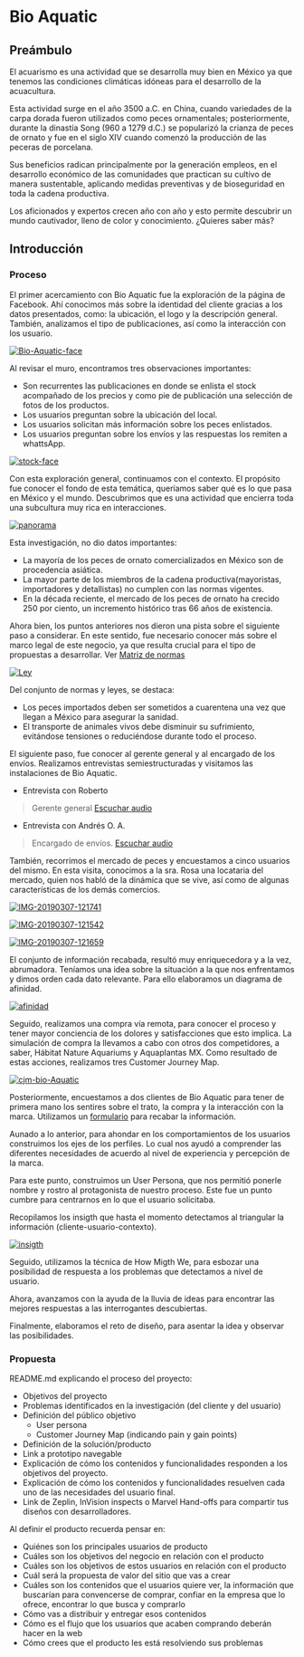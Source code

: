 # Bio Aquatic

## Preámbulo

El acuarismo es una actividad que se desarrolla muy bien en México ya que tenemos las condiciones climáticas idóneas para el desarrollo de la acuacultura.

Esta actividad surge en el año 3500 a.C. en China, cuando variedades de la carpa dorada fueron utilizados como peces ornamentales; posteriormente, durante la dinastía Song (960 a 1279 d.C.) se popularizó la crianza de peces de ornato y fue en el siglo XIV cuando comenzó la producción de las peceras de porcelana.

Sus beneficios radican principalmente por la generación empleos, en el desarrollo económico de las comunidades que practican su cultivo de manera sustentable, aplicando medidas preventivas y de bioseguridad en toda la cadena productiva.

Los aficionados y expertos crecen año con año y esto permite descubrir un mundo cautivador, lleno de color y conocimiento. ¿Quieres saber más?


## Introducción

### Proceso

El primer acercamiento con Bio Aquatic fue la exploración de la página de Facebook. Ahí conocimos más sobre la identidad del cliente gracias a los datos presentados, como: la ubicación, el logo y la descripción general. También, analizamos el tipo de publicaciones, así como la interacción con los usuario. 

<a href="https://ibb.co/9vX04fn"><img src="https://i.ibb.co/FWv1Yf6/Bio-Aquatic-face.png" alt="Bio-Aquatic-face" border="0"></a>

Al revisar el muro, encontramos tres observaciones importantes:

* Son recurrentes las publicaciones en donde se enlista el stock acompañado de los precios y como pie de publicación una selección de   fotos de los productos.
* Los usuarios preguntan sobre la ubicación del local.
* Los usuarios solicitan más información sobre los peces enlistados.
* Los usuarios preguntan sobre los envíos y las respuestas los remiten a whattsApp.

<a href="https://imgbb.com/"><img src="https://i.ibb.co/sHK08pj/stock-face.png" alt="stock-face" border="0"></a>

Con esta exploración general, continuamos con el contexto. El propósito fue conocer el fondo de esta temática, queríamos saber qué es lo que pasa en México y el mundo. Descubrimos que es una actividad que encierra toda una subcultura muy rica en interacciones. 

<a href="https://ibb.co/JzT10m5"><img src="https://i.ibb.co/brV0qQz/panorama.png" alt="panorama" border="0"></a>

Esta investigación, no dio datos importantes:
* La mayoría de los peces de ornato comercializados en México son de procedencia asiática.
* La mayor parte de los miembros de la cadena productiva(mayoristas, importadores y detallistas) no cumplen con las normas vigentes.
* En la década reciente, el mercado de los peces de ornato ha crecido 250 por ciento, un incremento histórico tras 66 años de existencia.

Ahora bien, los puntos anteriores nos dieron una pista sobre el siguiente paso a considerar. En este sentido, fue necesario conocer más sobre el marco legal de este negocio, ya que resulta crucial para el tipo de propuestas a desarrollar. Ver [Matriz de normas](https://docs.google.com/spreadsheets/d/1az6L1i8isXl_CecmOG_clhXDyuAs4e8hONcJgamYUJU/edit?usp=sharing)

<a href="https://imgbb.com/"><img src="https://i.ibb.co/6WW0NQs/Ley.png" alt="Ley" border="0"></a>

Del conjunto de normas y leyes, se destaca:
* Los peces importados deben ser sometidos a cuarentena una vez que llegan a México para asegurar la sanidad.
* El transporte de animales vivos debe disminuir su sufrimiento, evitándose tensiones o reduciéndose durante todo el proceso.

El siguiente paso, fue conocer al gerente general y al encargado de los envíos. Realizamos entrevistas semiestructuradas y visitamos las instalaciones de Bio Aquatic. 

* Entrevista con Roberto
>Gerente general
[Escuchar audio](https://drive.google.com/open?id=1MjVV26EF2fqfPzuMChBcS_H32q38OMTZ)

* Entrevista con Andrés O. A.
>Encargado de envíos.
[Escuchar audio](https://drive.google.com/open?id=1hKz1oWPDWo25VJ_n_Swney4rgqL-S_Uk)

También, recorrimos el mercado de peces y encuestamos a cinco usuarios del mismo. En esta visita, conocimos a la sra. Rosa una locataria del mercado, quien nos habló de la dinámica que se vive, así como de algunas características de los demás comercios.

<a href="https://ibb.co/t3jkHmD"><img src="https://i.ibb.co/fQ6BX1H/IMG-20190307-121741.jpg" alt="IMG-20190307-121741" border="0"></a>

<a href="https://ibb.co/sVxDhzw"><img src="https://i.ibb.co/0G4WkvM/IMG-20190307-121542.jpg" alt="IMG-20190307-121542" border="0"></a>

<a href="https://ibb.co/wcbQd73"><img src="https://i.ibb.co/nPV1wBZ/IMG-20190307-121659.jpg" alt="IMG-20190307-121659" border="0"></a>

El conjunto de información recabada, resultó muy enriquecedora y a la vez, abrumadora. Teníamos una idea sobre la situación a la que nos enfrentamos y dimos orden cada dato relevante. Para ello elaboramos un diagrama de afinidad.

<a href="https://ibb.co/fdz1xP4"><img src="https://i.ibb.co/s9dmVMy/afinidad.png" alt="afinidad" border="0"></a>

Seguido, realizamos una compra vía remota, para conocer el proceso y tener mayor conciencia de los dolores y satisfacciones que esto implica. La simulación de compra la llevamos a cabo con otros dos competidores, a saber, Hábitat Nature Aquariums y Aquaplantas MX. Como resultado de estas acciones, realizamos tres Customer Journey Map.

<a href="https://ibb.co/FzTvF8M"><img src="https://i.ibb.co/M70TmP4/cjm-bio-Aquatic.png" alt="cjm-bio-Aquatic" border="0"></a>

Posteriormente, encuestamos a dos clientes de Bio Aquatic para tener de primera mano los sentires sobre el trato, la compra y la interacción con la marca. Utilizamos un [formulario](https://goo.gl/forms/hnAs4GifBeEbebj43) para recabar la información.

Aunado a lo anterior, para ahondar en los comportamientos de los usuarios construimos los ejes de los perfiles. Lo cual nos ayudó a comprender las diferentes necesidades de acuerdo al nivel de experiencia y percepción de la marca. 

Para este punto, construimos un User Persona, que nos permitió ponerle nombre y rostro al protagonista de nuestro proceso. Este fue un punto cumbre para centrarnos en lo que el usuario solicitaba.

Recopilamos los insigth que hasta el momento detectamos al triangular la información (cliente-usuario-contexto).

<a href="https://imgbb.com/"><img src="https://i.ibb.co/gm6CcxC/insigth.png" alt="insigth" border="0"></a>

Seguido, utilizamos la técnica de How Migth We, para esbozar una posibilidad de respuesta a los problemas que detectamos a nivel de usuario. 

Ahora, avanzamos con la ayuda de la lluvia de ideas para encontrar las mejores respuestas a las interrogantes descubiertas.

Finalmente, elaboramos el reto de diseño, para asentar la idea y observar las posibilidades.



### Propuesta



README.md  explicando el proceso del proyecto:
* Objetivos del proyecto
* Problemas identificados en la investigación (del cliente y del usuario)
* Definición del público objetivo
    * User persona
    * Customer Journey Map (indicando pain y gain points)
* Definición de la solución/producto
* Link a prototipo navegable
* Explicación de cómo los contenidos y funcionalidades responden a los objetivos
  del proyecto. 
* Explicación de cómo los contenidos y funcionalidades resuelven cada uno de las
  necesidades del usuario final.
* Link de Zeplin, InVision inspects o Marvel Hand-offs para compartir tus
  diseños con desarrolladores.





Al definir el producto recuerda pensar en:

* Quiénes son los principales usuarios de producto
* Cuáles son los objetivos del negocio en relación con el producto
* Cuáles son los objetivos de estos usuarios en relación con el producto
* Cuál será la propuesta de valor del sitio que vas a crear
* Cuáles son los contenidos que el usuarios quiere ver, la información que
  buscarían para convencerse de comprar, confiar en la empresa que lo ofrece,
  encontrar lo que busca y comprarlo
* Cómo vas a distribuir y entregar esos contenidos
* Cómo es el flujo que los usuarios que acaben comprando deberán hacer en la web
* Cómo crees que el producto les está resolviendo sus problemas



